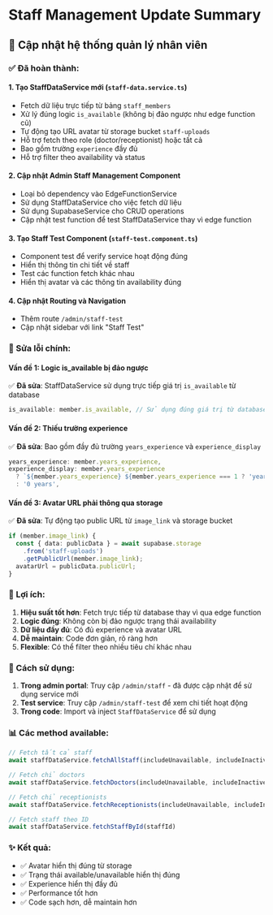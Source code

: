# Staff Management Update Summary

## 🔄 Cập nhật hệ thống quản lý nhân viên

### ✅ Đã hoàn thành:

#### 1. **Tạo StaffDataService mới** (`staff-data.service.ts`)
- Fetch dữ liệu trực tiếp từ bảng `staff_members` 
- Xử lý đúng logic `is_available` (không bị đảo ngược như edge function cũ)
- Tự động tạo URL avatar từ storage bucket `staff-uploads`
- Hỗ trợ fetch theo role (doctor/receptionist) hoặc tất cả
- Bao gồm trường `experience` đầy đủ
- Hỗ trợ filter theo availability và status

#### 2. **Cập nhật Admin Staff Management Component**
- Loại bỏ dependency vào EdgeFunctionService
- Sử dụng StaffDataService cho việc fetch dữ liệu
- Sử dụng SupabaseService cho CRUD operations
- Cập nhật test function để test StaffDataService thay vì edge function

#### 3. **Tạo Staff Test Component** (`staff-test.component.ts`)
- Component test để verify service hoạt động đúng
- Hiển thị thông tin chi tiết về staff
- Test các function fetch khác nhau
- Hiển thị avatar và các thông tin availability đúng

#### 4. **Cập nhật Routing và Navigation**
- Thêm route `/admin/staff-test` 
- Cập nhật sidebar với link "Staff Test"

### 🔧 Sửa lỗi chính:

#### **Vấn đề 1: Logic is_available bị đảo ngược**
✅ **Đã sửa**: StaffDataService sử dụng trực tiếp giá trị `is_available` từ database
```typescript
is_available: member.is_available, // Sử dụng đúng giá trị từ database
```

#### **Vấn đề 2: Thiếu trường experience**  
✅ **Đã sửa**: Bao gồm đầy đủ trường `years_experience` và `experience_display`
```typescript
years_experience: member.years_experience,
experience_display: member.years_experience 
  ? `${member.years_experience} ${member.years_experience === 1 ? 'year' : 'years'}` 
  : '0 years',
```

#### **Vấn đề 3: Avatar URL phải thông qua storage**
✅ **Đã sửa**: Tự động tạo public URL từ `image_link` và storage bucket
```typescript
if (member.image_link) {
  const { data: publicData } = await supabase.storage
    .from('staff-uploads')
    .getPublicUrl(member.image_link);
  avatarUrl = publicData.publicUrl;
}
```

### 🎯 Lợi ích:

1. **Hiệu suất tốt hơn**: Fetch trực tiếp từ database thay vì qua edge function
2. **Logic đúng**: Không còn bị đảo ngược trạng thái availability  
3. **Dữ liệu đầy đủ**: Có đủ experience và avatar URL
4. **Dễ maintain**: Code đơn giản, rõ ràng hơn
5. **Flexible**: Có thể filter theo nhiều tiêu chí khác nhau

### 🚀 Cách sử dụng:

1. **Trong admin portal**: Truy cập `/admin/staff` - đã được cập nhật để sử dụng service mới
2. **Test service**: Truy cập `/admin/staff-test` để xem chi tiết hoạt động
3. **Trong code**: Import và inject `StaffDataService` để sử dụng

### 📊 Các method available:

```typescript
// Fetch tất cả staff
await staffDataService.fetchAllStaff(includeUnavailable, includeInactive)

// Fetch chỉ doctors  
await staffDataService.fetchDoctors(includeUnavailable, includeInactive)

// Fetch chỉ receptionists
await staffDataService.fetchReceptionists(includeUnavailable, includeInactive)

// Fetch staff theo ID
await staffDataService.fetchStaffById(staffId)
```

### ✨ Kết quả:
- ✅ Avatar hiển thị đúng từ storage
- ✅ Trạng thái available/unavailable hiển thị đúng  
- ✅ Experience hiển thị đầy đủ
- ✅ Performance tốt hơn
- ✅ Code sạch hơn, dễ maintain hơn
